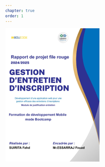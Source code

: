 ```yaml
---
chapter: true
order: 1
---
```


<img src="../assets/img/Page_de_gard.jpg" alt="Carte d’empathie" width="300" >
